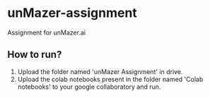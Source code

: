 # unMazer-assignment
Assignment for unMazer.ai

## How to run?
1. Upload the folder named 'unMazer Assignment' in drive.
2. Upload the colab notebooks present in the folder named 'Colab notebooks' to your google collaboratory and run.
